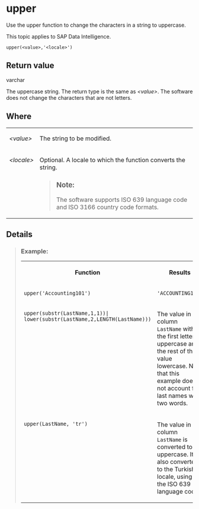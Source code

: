 <!-- loio576065806d6d1014b3fc9283b0e91070 -->

# upper

Use the upper function to change the characters in a string to uppercase.



This topic applies to SAP Data Intelligence.



```
upper(<value>,'<locale>')

```



## Return value

varchar

The uppercase string. The return type is the same as *<value\>*. The software does not change the characters that are not letters.



## Where


<table>
<tr>
<td valign="top">

*<value\>* 

</td>
<td valign="top">

The string to be modified.

</td>
</tr>
<tr>
<td valign="top">

*<locale\>* 

</td>
<td valign="top">

Optional. A locale to which the function converts the string.

> ### Note:  
> The software supports ISO 639 language code and ISO 3166 country code formats.



</td>
</tr>
</table>



<a name="loio576065806d6d1014b3fc9283b0e91070__section_vtl_ynb_xdb"/>

## Details

> ### Example:  
> 
> <table>
> <tr>
> <th valign="top">
> 
> Function
> 
> </th>
> <th valign="top">
> 
> Results
> 
> </th>
> </tr>
> <tr>
> <td valign="top">
> 
> `upper('Accounting101')`
> 
> </td>
> <td valign="top">
> 
> `'ACCOUNTING101'` 
> 
> </td>
> </tr>
> <tr>
> <td valign="top">
> 
> `upper(substr(LastName,1,1))| lower(substr(LastName,2,LENGTH(LastName)))`
> 
> </td>
> <td valign="top">
> 
> The value in column `LastName` with the first letter uppercase and the rest of the value lowercase. Note that this example does not account for last names with two words.
> 
> </td>
> </tr>
> <tr>
> <td valign="top">
> 
> `upper(LastName, 'tr')` 
> 
> </td>
> <td valign="top">
> 
> The value in column `LastName` is converted to all uppercase. It is also converted to the Turkish locale, using the ISO 639 language code.
> 
> </td>
> </tr>
> </table>

